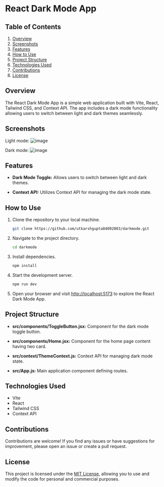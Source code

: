 # React Dark Mode App

## Table of Contents

1. [Overview](#overview)
2. [Screenshots](#Screenshots)
3. [Features](#features)
4. [How to Use](#how-to-use)
5. [Project Structure](#project-structure)
6. [Technologies Used](#technologies-used)
7. [Contributions](#contributions)
8. [License](#license)

## Overview

The React Dark Mode App is a simple web application built with Vite, React, Tailwind CSS, and Context API. The app includes a dark mode functionality allowing users to switch between light and dark themes seamlessly.

## Screenshots

Light mode:
![image](https://github.com/utkarshgupta04092003/darkmode/assets/63789702/18898495-27da-4e45-81e2-b6935882a4dd)

Dark mode:
![image](https://github.com/utkarshgupta04092003/darkmode/assets/63789702/8883f8eb-c028-4d23-acea-0d4ffa6b1ca7)

## Features

- **Dark Mode Toggle:** Allows users to switch between light and dark themes.

- **Context API:** Utilizes Context API for managing the dark mode state.

## How to Use

1. Clone the repository to your local machine.

   ```bash
   git clone https://github.com/utkarshgupta04092003/darkmode.git
   ```

2. Navigate to the project directory.

   ```bash
   cd darkmode
   ```

3. Install dependencies.

   ```bash
   npm install
   ```

4. Start the development server.

   ```bash
   npm run dev
   ```

5. Open your browser and visit [http://localhost:5173](http://localhost:5173) to explore the React Dark Mode App.

## Project Structure

- **src/components/ToggleButton.jsx:** Component for the dark mode toggle button.

- **src/components/Home.jsx:** Component for the home page content having two card.

- **src/context/ThemeContext.js:** Context API for managing dark mode state.

- **src/App.js:** Main application component defining routes.


## Technologies Used

- Vite
- React
- Tailwind CSS
- Context API

## Contributions

Contributions are welcome! If you find any issues or have suggestions for improvement, please open an issue or create a pull request.

## License

This project is licensed under the [MIT License](LICENSE), allowing you to use and modify the code for personal and commercial purposes.

